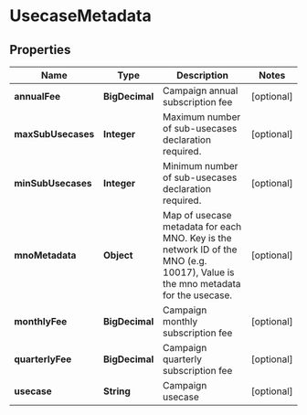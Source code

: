 

# UsecaseMetadata


## Properties

| Name | Type | Description | Notes |
|------------ | ------------- | ------------- | -------------|
|**annualFee** | **BigDecimal** | Campaign annual subscription fee |  [optional] |
|**maxSubUsecases** | **Integer** | Maximum number of sub-usecases declaration required. |  [optional] |
|**minSubUsecases** | **Integer** | Minimum number of sub-usecases declaration required. |  [optional] |
|**mnoMetadata** | **Object** | Map of usecase metadata for each MNO. Key is the network ID of the MNO (e.g. 10017), Value is the mno metadata for the usecase. |  [optional] |
|**monthlyFee** | **BigDecimal** | Campaign monthly subscription fee |  [optional] |
|**quarterlyFee** | **BigDecimal** | Campaign quarterly subscription fee |  [optional] |
|**usecase** | **String** | Campaign usecase |  [optional] |



